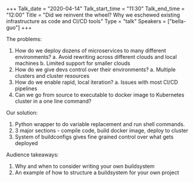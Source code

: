 +++
Talk_date = "2020-04-14"
Talk_start_time = "11:30"
Talk_end_time = "12:00"
Title = "Did we reinvent the wheel? Why we eschewed existing infrastructure as code and CI/CD tools"
Type = "talk"
Speakers = ["bella-guo"]
+++

The problems:
1. How do we deploy dozens of microservices to many different environments?
a. Avoid rewriting across different clouds and local machines
b. Limited support for smaller clouds
2. How do we give devs control over their environments?
a. Multiple clusters and cluster resources
3. How do we enable rapid, local iteration?
a. Issues with most CI/CD pipelines
4. Can we go from source to executable to docker image to Kubernetes cluster in a one line command?

Our solution:
1. Python wrapper to do variable replacement and run shell commands.
2. 3 major sections - compile code, build docker image, deploy to cluster
3. System of buildconfigs gives fine grained control over what gets deployed

Audience takeaways:
1. Why and when to consider writing your own buildsystem
2. An example of how to structure a buildsystem for your own project
